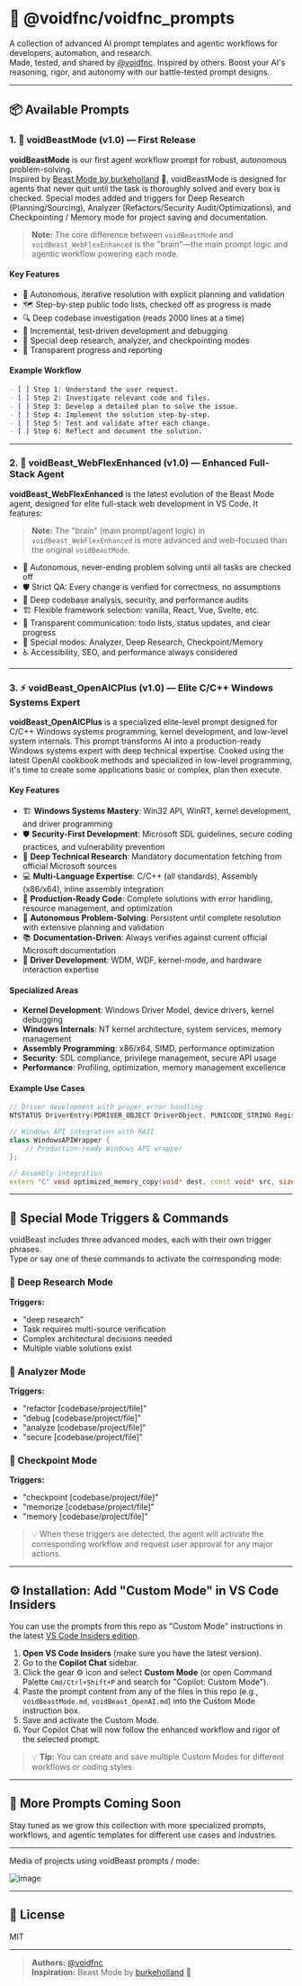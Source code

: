 # 🧰 @voidfnc/voidfnc_prompts

A collection of advanced AI prompt templates and agentic workflows for developers, automation, and research.  
Made, tested, and shared by [@voidfnc](https://github.com/voidfnc). Inspired by others.
Boost your AI's reasoning, rigor, and autonomy with our battle-tested prompt designs.

---

## 📦 Available Prompts

### 1. 🦾 voidBeastMode (v1.0) — First Release

**voidBeastMode** is our first agent workflow prompt for robust, autonomous problem-solving.  
Inspired by [Beast Mode by burkeholland](https://gist.github.com/burkeholland) 🐲, voidBeastMode is designed for agents that never quit until the task is thoroughly solved and every box is checked. Special modes added and triggers for Deep Research (Planning/Sourcing), Analyzer (Refactors/Security Audit/Optimizations), and Checkpointing / Memory mode for project saving and documentation. 
> **Note:** The core difference between `voidBeastMode` and `voidBeast_WebFlexEnhanced` is the "brain"—the main prompt logic and agentic workflow powering each mode.

#### Key Features

- 🤖 Autonomous, iterative resolution with explicit planning and validation
- 🗺️ Step-by-step public todo lists, checked off as progress is made
- 🔍 Deep codebase investigation (reads 2000 lines at a time)
- 🔬 Incremental, test-driven development and debugging
- 🧩 Special deep research, analyzer, and checkpointing modes
- 📝 Transparent progress and reporting

#### Example Workflow

```markdown
- [ ] Step 1: Understand the user request.
- [ ] Step 2: Investigate relevant code and files.
- [ ] Step 3: Develop a detailed plan to solve the issue.
- [ ] Step 4: Implement the solution step-by-step.
- [ ] Step 5: Test and validate after each change.
- [ ] Step 6: Reflect and document the solution.
```

---

### 2. 🦾 voidBeast_WebFlexEnhanced (v1.0) — Enhanced Full-Stack Agent

**voidBeast_WebFlexEnhanced** is the latest evolution of the Beast Mode agent, designed for elite full-stack web development in VS Code. It features:
> **Note:** The "brain" (main prompt/agent logic) in `voidBeast_WebFlexEnhanced` is more advanced and web-focused than the original `voidBeastMode`.

- 🦾 Autonomous, never-ending problem solving until all tasks are checked off
- 🛡️ Strict QA: Every change is verified for correctness, no assumptions
- 🧠 Deep codebase analysis, security, and performance audits
- 🏗️ Flexible framework selection: vanilla, React, Vue, Svelte, etc.
- 📝 Transparent communication: todo lists, status updates, and clear progress
- 🧩 Special modes: Analyzer, Deep Research, Checkpoint/Memory
- ♿ Accessibility, SEO, and performance always considered

---

### 3. ⚡ voidBeast_OpenAICPlus (v1.0) — Elite C/C++ Windows Systems Expert

**voidBeast_OpenAICPlus** is a specialized elite-level prompt designed for C/C++ Windows systems programming, kernel development, and low-level system internals. This prompt transforms AI into a production-ready Windows systems expert with deep technical expertise. Cooked using the latest OpenAI cookbook methods and specialized in low-level programming, it's time to create some applications basic or complex, plan then execute.

#### Key Features

- 🏗️ **Windows Systems Mastery**: Win32 API, WinRT, kernel development, and driver programming
- 🛡️ **Security-First Development**: Microsoft SDL guidelines, secure coding practices, and vulnerability prevention
- 🔬 **Deep Technical Research**: Mandatory documentation fetching from official Microsoft sources
- 💻 **Multi-Language Expertise**: C/C++ (all standards), Assembly (x86/x64), inline assembly integration
- 🎯 **Production-Ready Code**: Complete solutions with error handling, resource management, and optimization
- 🧠 **Autonomous Problem-Solving**: Persistent until complete resolution with extensive planning and validation
- 📚 **Documentation-Driven**: Always verifies against current official Microsoft documentation
- 🔧 **Driver Development**: WDM, WDF, kernel-mode, and hardware interaction expertise

#### Specialized Areas

- **Kernel Development**: Windows Driver Model, device drivers, kernel debugging
- **Windows Internals**: NT kernel architecture, system services, memory management
- **Assembly Programming**: x86/x64, SIMD, performance optimization
- **Security**: SDL compliance, privilege management, secure API usage
- **Performance**: Profiling, optimization, memory management excellence

#### Example Use Cases

```cpp
// Driver development with proper error handling
NTSTATUS DriverEntry(PDRIVER_OBJECT DriverObject, PUNICODE_STRING RegistryPath);

// Windows API integration with RAII
class WindowsAPIWrapper {
    // Production-ready Windows API wrapper
};

// Assembly integration
extern "C" void optimized_memory_copy(void* dest, const void* src, size_t size);
```

---

## 🏁 Special Mode Triggers & Commands

voidBeast includes three advanced modes, each with their own trigger phrases.  
Type or say one of these commands to activate the corresponding mode:

### 🔎 Deep Research Mode
**Triggers:**
- "deep research"
- Task requires multi-source verification
- Complex architectural decisions needed
- Multiple viable solutions exist

### 🧮 Analyzer Mode
**Triggers:**
- "refactor [codebase/project/file]"
- "debug [codebase/project/file]"
- "analyze [codebase/project/file]"
- "secure [codebase/project/file]"

### 🧷 Checkpoint Mode
**Triggers:**
- "checkpoint [codebase/project/file]"
- "memorize [codebase/project/file]"
- "memory [codebase/project/file]"

> 💡 When these triggers are detected, the agent will activate the corresponding workflow and request user approval for any major actions.

---

## ⚙️ Installation: Add "Custom Mode" in VS Code Insiders

You can use the prompts from this repo as "Custom Mode" instructions in the latest [VS Code Insiders edition](https://code.visualstudio.com/insiders/).

1. **Open VS Code Insiders** (make sure you have the latest version).
2. Go to the **Copilot Chat** sidebar.
3. Click the gear ⚙️ icon and select **Custom Mode** (or open Command Palette `Cmd/Ctrl+Shift+P` and search for "Copilot: Custom Mode").
4. Paste the prompt content from any of the files in this repo (e.g., `voidBeastMode.md`, `voidBeast_OpenAI.md`) into the Custom Mode instruction box.
5. Save and activate the Custom Mode.
6. Your Copilot Chat will now follow the enhanced workflow and rigor of the selected prompt.

> 💡 **Tip:** You can create and save multiple Custom Modes for different workflows or coding styles.

---

## 🚧 More Prompts Coming Soon

Stay tuned as we grow this collection with more specialized prompts, workflows, and agentic templates for different use cases and industries.

---

Media of projects using voidBeast prompts / mode:

![image](https://github.com/user-attachments/assets/3be7c945-5dee-4a48-b43b-43fbcf9b8b94)

---

## 📝 License

MIT

---

> **Authors:** [@voidfnc](https://github.com/voidfnc)  
> **Inspiration:** Beast Mode by [burkeholland](https://gist.github.com/burkeholland) 🐲
